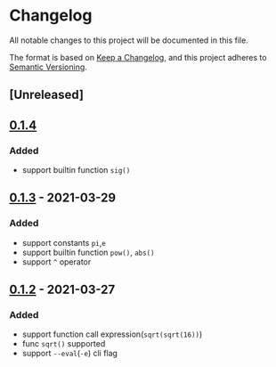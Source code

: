 # Changelog
All notable changes to this project will be documented in this file.

The format is based on [Keep a Changelog](https://keepachangelog.com/en/1.0.0/),
and this project adheres to [Semantic Versioning](https://semver.org/spec/v2.0.0.html).

## [Unreleased]
## [0.1.4]
### Added
- support builtin function `sig()`

## [0.1.3] - 2021-03-29
### Added
- support constants `pi`,`e`
- support builtin function `pow()`, `abs()`
- support `^` operator

## [0.1.2] - 2021-03-27
### Added
- support function call expression(`sqrt(sqrt(16))`)
- func `sqrt()` supported
- support `--eval`(`-e`) cli flag


[0.1.4]: https://github.com/ymgyt/clc/tree/clc-engine-v0.1.4/clc-engine/CHANGELOG.md
[0.1.3]: https://github.com/ymgyt/clc/tree/clc-engine-v0.1.3/clc-engine/CHANGELOG.md 
[0.1.2]: https://github.com/ymgyt/clc/blob/clc-engine-v0.1.2/clc-engine/CHANGELOG.md

